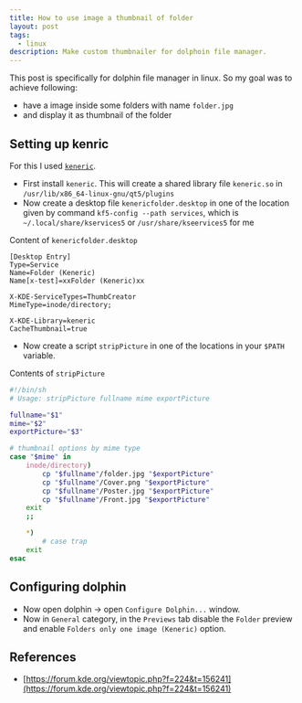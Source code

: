 ```yaml
---
title: How to use image a thumbnail of folder
layout: post
tags: 
  - linux
description: Make custom thumbnailer for dolphoin file manager.
---
```


This post is specifically for dolphin file manager in linux.
So my goal was to achieve following:

- have a image inside some folders with name `folder.jpg`
- and display it as thumbnail of the folder

## Setting up kenric

For this I used [`keneric`](https://github.com/shivanshu-semwal/keneric).

- First install `keneric`.
  This will create a shared library file `keneric.so` in `/usr/lib/x86_64-linux-gnu/qt5/plugins`
- Now create a desktop file `kenericfolder.desktop` in one of the location given by
  command `kf5-config --path services`, which is `~/.local/share/kservices5`
  or `/usr/share/kseervices5` for me

Content of `kenericfolder.desktop`

```
[Desktop Entry]
Type=Service
Name=Folder (Keneric)
Name[x-test]=xxFolder (Keneric)xx

X-KDE-ServiceTypes=ThumbCreator
MimeType=inode/directory;

X-KDE-Library=keneric
CacheThumbnail=true
```

- Now create a script `stripPicture` in one of the locations in your `$PATH` variable.

Contents of `stripPicture`

```sh
#!/bin/sh
# Usage: stripPicture fullname mime exportPicture

fullname="$1"
mime="$2"
exportPicture="$3"

# thumbnail options by mime type
case "$mime" in
    inode/directory)
        cp "$fullname"/folder.jpg "$exportPicture"
        cp "$fullname"/Cover.png "$exportPicture"
        cp "$fullname"/Poster.jpg "$exportPicture"
        cp "$fullname"/Front.jpg "$exportPicture"
    exit
    ;;

    *)
        # case trap
    exit
esac
```

## Configuring dolphin

- Now open dolphin -> open `Configure Dolphin...` window.
- Now in `General` category, in the `Previews` tab disable the `Folder` preview
  and enable `Folders only one image (Keneric)` option.

## References

- [https://forum.kde.org/viewtopic.php?f=224&t=156241](https://forum.kde.org/viewtopic.php?f=224&t=156241)
